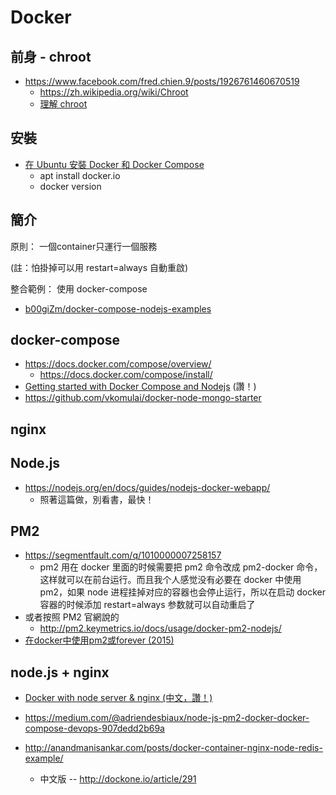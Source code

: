 # Docker

## 前身 - chroot

* https://www.facebook.com/fred.chien.9/posts/1926761460670519
  * https://zh.wikipedia.org/wiki/Chroot
  * [理解 chroot](https://www.ibm.com/developerworks/cn/linux/l-cn-chroot/index.html)

## 安裝

* [在 Ubuntu 安裝 Docker 和 Docker Compose](https://yami.io/ubuntu-docker/)
  * apt install docker.io
  * docker version

## 簡介

原則： 一個container只運行一個服務

(註：怕掛掉可以用 restart=always 自動重啟)

整合範例： 使用 docker-compose

* [b00giZm/docker-compose-nodejs-examples](https://github.com/b00giZm/docker-compose-nodejs-examples/blob/master/05-nginx-express-redis-nodemon/docker-compose.yml)

## docker-compose

* https://docs.docker.com/compose/overview/
  * https://docs.docker.com/compose/install/
* [Getting started with Docker Compose and Nodejs](https://github.com/b00giZm/docker-compose-nodejs-examples) (讚！)
* https://github.com/vkomulai/docker-node-mongo-starter

## nginx



## Node.js

* https://nodejs.org/en/docs/guides/nodejs-docker-webapp/
  * 照著這篇做，別看書，最快！

## PM2

* https://segmentfault.com/q/1010000007258157
  * pm2 用在 docker 里面的时候需要把 pm2 命令改成 pm2-docker 命令，这样就可以在前台运行。而且我个人感觉没有必要在 docker 中使用 pm2，如果 node 进程挂掉对应的容器也会停止运行，所以在启动 docker 容器的时候添加 restart=always 参数就可以自动重启了
* 或者按照 PM2 官網說的
  * http://pm2.keymetrics.io/docs/usage/docker-pm2-nodejs/
* [在docker中使用pm2或forever (2015)](https://blog.xinshangshangxin.com/2015/06/13/%E5%9C%A8docker%E4%B8%AD%E4%BD%BF%E7%94%A8pm2%E6%88%96forever/)


## node.js + nginx

* [Docker with node server & nginx (中文，讚！)](https://hackmd.io/s/SJZq1jr8-)

* https://medium.com/@adriendesbiaux/node-js-pm2-docker-docker-compose-devops-907dedd2b69a
* http://anandmanisankar.com/posts/docker-container-nginx-node-redis-example/
  * 中文版 -- http://dockone.io/article/291